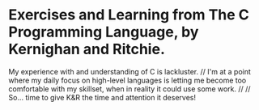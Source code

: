 Exercises and Learning from The C Programming Language, by Kernighan and Ritchie.
==============

My experience with and understanding of C is lackluster.
//
I'm at a point where my daily focus on high-level languages is letting me become too comfortable with my skillset, when in reality it could use some work.
//
//
So... time to give K&R the time and attention it deserves!

